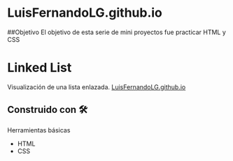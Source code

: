 # LuisFernandoLG.github.io

##Objetivo
El objetivo de esta serie de mini proyectos fue practicar HTML y CSS


# Linked List
Visualización de una lista enlazada.
[LuisFernandoLG.github.io](https://luisfernandolg.github.io/)


## Construido con 🛠️
Herramientas básicas
* HTML
* CSS
